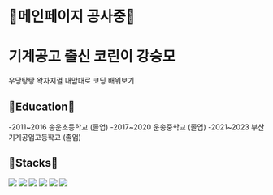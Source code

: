 # 🚫메인페이지 공사중🚫

# 기계공고 출신 코린이 강승모
 우당탕탕 왁자지껄 내맘대로 코딩 배워보기

## 🏫Education🏫
-2011~2016 송운초등학교 (졸업)
-2017~2020 운송중학교 (졸업)
-2021~2023 부산기계공업고등학교 (졸업)

## 🔧Stacks🔧
<img src="https://img.shields.io/badge/python-3776AB?style=for-the-badge&logo=python&logoColor=white">
<img src="https://img.shields.io/badge/arduino-00979D?style=for-the-badge&logo=arduino&logoColor=white">
<img src="https://img.shields.io/badge/c++-00599C?style=for-the-badge&logo=c%2B%2B&logoColor=white">
<img src="https://img.shields.io/badge/firebase-FFCA28?style=for-the-badge&logo=firebase&logoColor=white">
<img src="https://img.shields.io/badge/flask-000000?style=for-the-badge&logo=flask&logoColor=white">
<img src="https://img.shields.io/badge/linux-FCC624?style=for-the-badge&logo=linux&logoColor=black">
